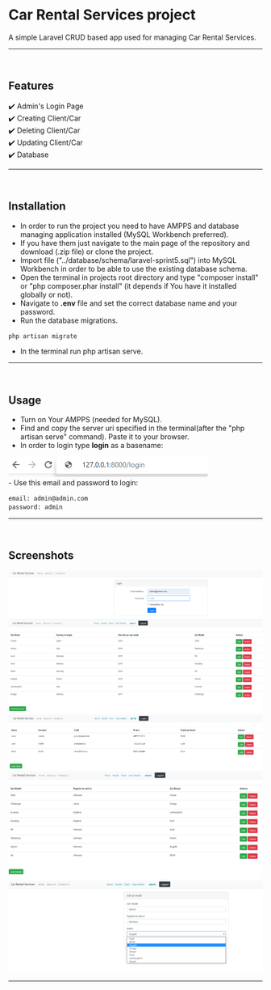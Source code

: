 # Car Rental Services project

A simple Laravel CRUD based app used for managing Car Rental Services.
___
<br>

## Features

 :heavy_check_mark: Admin's Login Page <br>
 :heavy_check_mark: Creating Client/Car <br>
 :heavy_check_mark: Deleting Client/Car <br>
 :heavy_check_mark: Updating Client/Car <br> 
 :heavy_check_mark: Database <br> 
 ___
<br>

## Installation

- In order to run the project you need to have AMPPS and database managing application installed (MySQL Workbench preferred).
- If you have them just navigate to the main page of the repository and download (.zip file) or clone the project.
- Import file ("../database/schema/laravel-sprint5.sql") into MySQL Workbench in order to be able to use the existing database schema.
- Open the terminal in projects root directory and type "composer install" or "php composer.phar install" (it depends if You have it installed globally or not).
- Navigate to **.env** file and set the correct database name and your password.
- Run the database migrations.
```bash
php artisan migrate
```
- In the terminal run php artisan serve.
___
<br>

## Usage

- Turn on Your AMPPS (needed for MySQL).
- Find and copy the server uri specified in the terminal(after the "php artisan serve" command). Paste it to your browser.
- In order to login type **login** as a basename: <br>
<img src="public/img/laravel-login.png">
</br>
- Use this email and password to login:

```bash
email: admin@admin.com
password: admin

```
___
</br>

## Screenshots
<div>
<img src="public/img/laravel-login1.png">
<br>
<img src="public/img/brands.png">
<br>
<img src="public/img/client.png">
<br>
<img src="public/img/model.png">
</div>
<img src="public/img/select.png">
</div>

___